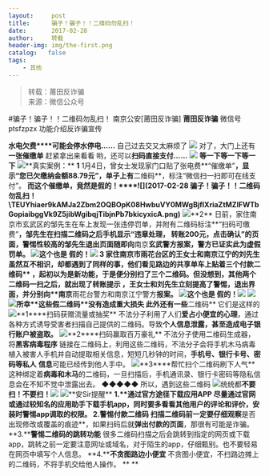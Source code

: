 ```yaml
---
layout:     post
title:      骗子！骗子！！二维码勿乱扫！
date:       2017-02-28
author:     转载
header-img: img/the-first.png
catalog:   false
tags:
    - 其他
---
```


<blockquote><p>转载：莆田反诈骗<br>
来源：微信公众号</p></blockquote>

#骗子！骗子！！二维码勿乱扫！
南京公安[莆田反诈骗]
**莆田反诈骗**
微信号ptsfzpzx
功能介绍反诈骗宣传

**水电欠费****可能会停水停电……**
自己过去交又太麻烦了
![]({{site.baseurl}}/postimg/e5KHakKYMY2np5pjR8Cib9HPDqFzhWug1wEpxcZthNicuN8Zg1ZMKDVk4mmkHLe4t3AKBibTJOk1s02U9KE9kUPOg.jpeg)
对了，大门上还有**一张催缴单**
赶紧拿出来看看
哟，还可以**扫码直接支付……**
![]({{site.baseurl}}/postimg/e5KHakKYMY2np5pjR8Cib9HPDqFzhWug1VcibV3zt02E5fticcoFYRfWEVTjz4iacA1n6IuPhYpBryT164ozbNsEdw.jpeg)
**等一下等一下等一下**
![](http://mmbiz.qpic.cn/mmbiz_jpg/0y9ibmULDTbC0iaqTpmrPrJWCXA3725yK75UshSBzEC6INRZfnzKZS92hQYlXaNT1ia6DwaKS5rsQADLpRyabKMxw/640?)**真实案例：**
**1**
1月4日，曾女士发现家门口贴了张电费**“催缴单”**，显示“您已欠缴纳金额88.79元”，单子上有**二维码**，标注“微信扫一扫即可在线支付”。
**而这个催缴单，竟然是假的！****![](2017-02-28
骗子！骗子！！二维码勿乱扫！\\TEUYhiaer9kAMJa2Zbm2OQBOpK08HwbuVY0MWgBjflXriaZtMZlFWTbGopiaibggVk9Z5jibWgibqjTibjnPb7bkicyxicA.png)**
![](http://mmbiz.qpic.cn/mmbiz_jpg/91iaia8UWholYib5Nia1Hx7rCX88o3WbO7vPVjTBu0ESNciaqtMc2SCicZibcibnB1jhAgzFXJMI8uDfCmq4AsZMCBQdkw/640?)**2**
日前，家住南京市玄武区的邹先生在车上发现一张违停罚单，并附有二维码标注**“扫码可缴费”**，邹先生在扫描二维码之后手机显示“违章处理，
**转账200元**，点击确认”的页面，警惕性较高的邹先生退出页面随即向**南京****玄武警方**报案，警方已证实此为虚假罚单。
![](http://mmbiz.qpic.cn/mmbiz_png/e5KHakKYMY0UIwdhy6Kkiap3yWhDXeic9ZyOc1JfM8phYkoZs2URxRFkelS3GUqmMCzOCrQVIz4DQh0oTCcz6hzw/640?)这个也是
**假的！![](http://mmbiz.qpic.cn/mmbiz_png/TEUYhiaer9kAMJa2Zbm2OQBOpK08HwbuVY0MWgBjflXriaZtMZlFWTbGopiaibggVk9Z5jibWgibqjTibjnPb7bkicyxicA/640?)**
**3**
家住南京市雨花台区的王女士和南京江宁的刘先生虽然互不相识，却都遇到了同样的事，他们看见路边的共享单车上贴着**三个付款二维码**
，起初以为是新功能，于是便分别扫了三个二维码。但没想到，其他两个二维码一扫之后，就出现了**转账提示**
，王女士和刘先生立刻提高了警惕，退出界面，并分别向**南京****雨花台警方和南京江宁警方**报案。
![](http://mmbiz.qpic.cn/mmbiz_png/91iaia8UWholYib5Nia1Hx7rCX88o3WbO7vP4FusfTFKRSpvWJyaicic6Jdic1aQIyiaWC22RXWyjxkIIIdQ3C7745EvKQ/640?)这个也是
**假的！![](http://mmbiz.qpic.cn/mmbiz_png/TEUYhiaer9kAMJa2Zbm2OQBOpK08HwbuVY0MWgBjflXriaZtMZlFWTbGopiaibggVk9Z5jibWgibqjTibjnPb7bkicyxicA/640?)**
![](http://mmbiz.qpic.cn/mmbiz_gif/e5KHakKYMY2np5pjR8Cib9HPDqFzhWug1p60JzYBP3vyJd1rSyvnjThibDzBibUfWtqBZq8lmaia8MaiaLNfNGekDIQ/0/mmbizgif)![](http://mmbiz.qpic.cn/mmbiz_jpg/91iaia8UWholYib5Nia1Hx7rCX88o3WbO7vPtQLu87brA4UibpSHF1z9UlOGW3kQSocFHpNnSkJTSiaZI8s3EGFucXnw/640?)所幸**这些假二维码**没有造成重大损失
此外还有一些**二维码**
它们是这样的
![](http://mmbiz.qpic.cn/mmbiz_jpg/0y9ibmULDTbC0iaqTpmrPrJWCXA3725yK75UshSBzEC6INRZfnzKZS92hQYlXaNT1ia6DwaKS5rsQADLpRyabKMxw/640?)**1****扫码获赠流量或抽奖**
不法分子利用了人们**爱占小便宜的心理**，通过各种方式诱导受害者扫描自己提供的二维码。导致**个人信息泄露，甚至造成电子银行账户被盗取。**
![](http://mmbiz.qpic.cn/mmbiz_png/91iaia8UWholYib5Nia1Hx7rCX88o3WbO7vPPiciaEaCUJqYFuhQX1ne5h9ON5AzkSbparicxxbHTgeT0hshbpribiafsjA/640?)**2****扫码赢取百万豪礼**
不法分子使用二维码生成器，将**黑客病毒程序**
链接在二维码上，利用这些二维码，不法分子会将手机木马病毒植入被害人手机并自动提取相关信息，短短几秒钟的时间，**手机号、银行卡号、密码等私人**
**信息**可能已经传到他人手中。
![](http://mmbiz.qpic.cn/mmbiz_png/91iaia8UWholYib5Nia1Hx7rCX88o3WbO7vP77VcMbK6Bf8MNrpw3iaPTuTErfm47ItDtsibzjAc0T4fFicicsZ7HBqMPg/640?)**3****帮忙扫个二维码刷下人气**
这种绑定着**病毒和木马**的二维码，一旦扫描后，手机通讯录、银行卡密码等隐私信息会在不知不觉中泄露出去。
**◆◆◆◆◆**
所以，遇到这些二维码
![](http://mmbiz.qpic.cn/mmbiz_gif/TEUYhiaer9kAMJa2Zbm2OQBOpK08HwbuVozvkneeicl7qVdoiaJnUeibutOVdJIhDRRLnibRCgrkicB7PHVHcB0mMEAg/0/mmbizgif)统统都**不要扫！不要扫！![](http://mmbiz.qpic.cn/mmbiz_gif/TEUYhiaer9kAMJa2Zbm2OQBOpK08HwbuVozvkneeicl7qVdoiaJnUeibutOVdJIhDRRLnibRCgrkicB7PHVHcB0mMEAg/0/mmbizgif)**
![](http://mmbiz.qpic.cn/mmbiz_jpg/0y9ibmULDTbC0iaqTpmrPrJWCXA3725yK75UshSBzEC6INRZfnzKZS92hQYlXaNT1ia6DwaKS5rsQADLpRyabKMxw/640?)**安Sir提醒**
**1.****通过官方途径下载应用APP**
尽量通过官网或通过较知名的应用助手下载手机app，同时要多看看其他用户的评论和评价，安装时警惕app调取的权限。
**2.****警惕付款****二维码**
扫描二维码前一定要仔细观察**是否出现修改或覆盖的痕迹**，如果扫码后就**弹出付款的页面**，那很有可能是诈骗。
**3.****警惕二维码的跳转功能**
很多二维码扫描之后会跳转到指定的网页或下载app，跳转之前一定要注意网址或域名，对于陌生的app，仔细甄别。也不要轻易在网页中填写个人信息。
**4.****不贪图路边小便宜**
不贪图小便宜，不扫路边摊上的二维码，不将手机交给他人操作。
**
**
